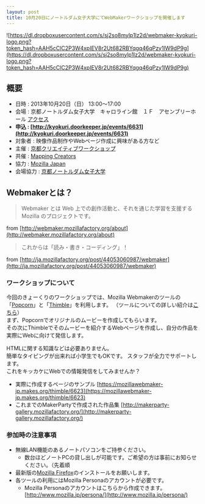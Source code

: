```yaml
---
layout: post
title: 10月20日にノートルダム女子大学にてWebMakerワークショップを開催します
---
```


![https://dl.dropboxusercontent.com/s/sj2so8mylp1lz2d/webmaker-kyokuri-logo.png?token_hash=AAH5cClC2P3W4xpIEV8r2Ut682RBYqgq46qPzy1lW9dP9g](https://dl.dropboxusercontent.com/s/sj2so8mylp1lz2d/webmaker-kyokuri-logo.png?token_hash=AAH5cClC2P3W4xpIEV8r2Ut682RBYqgq46qPzy1lW9dP9g)

## 概要

- 日時 : 2013年10月20日（日） 13:00〜17:00
- 会場 : 京都ノートルダム女子大学　キャロライン館　１Ｆ　アセンブリーホール [アクセス](http://www.notredame.ac.jp/accessmap.html)
- __申込 : [http://kyokuri.doorkeeper.jp/events/6631](http://kyokuri.doorkeeper.jp/events/6631)__
- 対象者 : 映像作品制作やWebページ作成に興味がある方など
- 主催 : [京都クリエイティブワークショップ](http://kyokuri.pwsj.org/)
- 共催 : [Mapping Creators](http://mappingcreators.tumblr.com)
- 協力 : [Mozilla Japan](http://www.mozilla.jp/)
- 会場協力 : [京都ノートルダム女子大学](http://www.notredame.ac.jp/)

## Webmakerとは？

> Webmaker とは Web 上での創作活動と、それを通じた学習を支援する Mozilla のプロジェクトです。

from [http://webmaker.mozillafactory.org/about](http://webmaker.mozillafactory.org/about)

> これからは「読み・書き・コーディング」！

from [http://ja.mozillafactory.org/post/44053060987/webmaker](http://ja.mozillafactory.org/post/44053060987/webmaker)

### ワークショップについて

今回のきょーくりのワークショップでは、Mozilla Webmakerのツールの「[Popcorn](https://popcorn.webmaker.org/)」と「[Thimble](https://thimble.webmaker.org/)」を利用します。  （ツールについての詳しい紹介は[こちら](http://webmaker.mozillafactory.org/post/58840197792/maker-party)）  
まず、Popcornでオリジナルのムービーを作成してもらいます。  
その次にThimbleでそのムービーを紹介するWebページを作成し、自分の作品を実際にWebに向けて発信します。  

HTMLに関する知識などは必要ありません。  
簡単なタイピングが出来れば小学生でもOKです。
スタッフが全力でサポートします。  
これをキッカケにWebでの情報発信をしてみませんか？  


- 実際に作成するページのサンプル [https://mozillawebmaker-jp.makes.org/thimble/6623](https://mozillawebmaker-jp.makes.org/thimble/6623)
- これまでのMakerPartyで作成された作品集 [http://makerparty-gallery.mozillafactory.org/](http://makerparty-gallery.mozillafactory.org/)

### 参加時の注意事項

- 無線LAN機能のあるノートパソコンをご持参ください。
    - 数台ほどノートPCの貸し出しが可能です。ご希望の方は事前にお知らせください。（先着順
- 最新版の[Mozilla Firefox](http://www.mozilla.jp/firefox/)のインストールをお願いします。
- 各ツールの利用にはMozilla Personaのアカウントが必要です。
    - Mozilla Personaのアカウントはこちらから作成できます。 [http://www.mozilla.jp/persona/](http://www.mozilla.jp/persona/)

